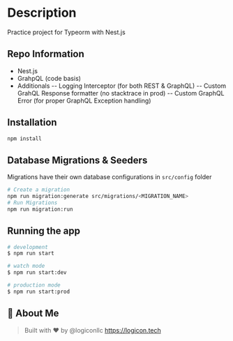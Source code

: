 
# Description

Practice project for Typeorm with Nest.js

## Repo Information

- Nest.js
- GrahpQL (code basis)
- Additionals
-- Logging Interceptor (for both REST & GraphQL)
-- Custom GrahQL Response formatter (no stacktrace in prod)
-- Custom GraphQL Error (for proper GraphQL Exception handling)

## Installation

```bash
npm install
```

## Database Migrations & Seeders

Migrations have their own database configurations in `src/config` folder

```bash
# Create a migration 
npm run migration:generate src/migrations/<MIGRATION_NAME>
# Run Migrations
npm run migration:run
```

## Running the app

```bash
# development
$ npm run start

# watch mode
$ npm run start:dev

# production mode
$ npm run start:prod
```

## 🚀 About Me

> Built with ❤️ by @logiconllc
<https://logicon.tech>
